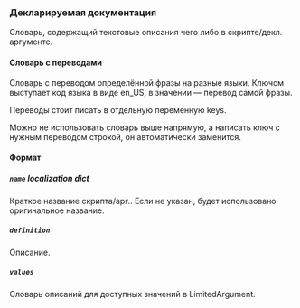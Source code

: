 ### Декларируемая документация

Словарь, содержащий текстовые описания чего либо в скрипте/декл. аргументе.

#### Словарь с переводами

Словарь с переводом определённой фразы на разные языки. Ключом выступает код языка в виде en_US, в значении — перевод самой фразы. 

Переводы стоит писать в отдельную переменную keys.

Можно не использовать словарь выше напрямую, а написать ключ с нужным переводом строкой, он автоматически заменится.

#### Формат

##### `name` _localization dict_

Краткое название скрипта/арг.. Если не указан, будет использовано оригинальное название.

##### `definition`

Описание.

##### `values`

Словарь описаний для доступных значений в LimitedArgument.

<!--
##### `returns`

Значение: _localization dict_
Только для: Act

Описывает формат возвращаемого словаря. Может содержать в себе другие словари, в каждом из которых должен быть ключ `type` с типом следующего значения. Если это крайний словарь, то должен быть ключ `end` со значением True.

##### `exceptions`

Только для: Executable

Список возможных исключений во время выполнения. Каждый элемент должен представлять словарь формата:

`type` — название класса исключения

`message` — выводимая ошибка

`explanation` — локализованные описания, объясняющие ошибку и что можно с ней сделать.
-->
